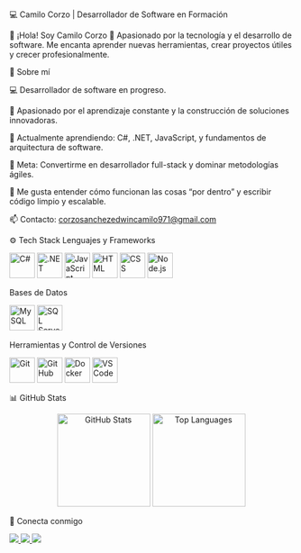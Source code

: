 💻 Camilo Corzo | Desarrollador de Software en Formación

👋 ¡Hola! Soy Camilo Corzo 🚀
Apasionado por la tecnología y el desarrollo de software. Me encanta aprender nuevas herramientas, crear proyectos útiles y crecer profesionalmente.

🧠 Sobre mí

💻 Desarrollador de software en progreso.

🚀 Apasionado por el aprendizaje constante y la construcción de soluciones innovadoras.

🌱 Actualmente aprendiendo: C#, .NET, JavaScript, y fundamentos de arquitectura de software.

🎯 Meta: Convertirme en desarrollador full-stack y dominar metodologías ágiles.

🧩 Me gusta entender cómo funcionan las cosas “por dentro” y escribir código limpio y escalable.

📫 Contacto: corzosanchezedwincamilo971@gmail.com

⚙️ Tech Stack
Lenguajes y Frameworks
<p align="left"> <img src="https://cdn.jsdelivr.net/gh/devicons/devicon/icons/csharp/csharp-original.svg" alt="C#" width="45" height="45"/> <img src="https://cdn.jsdelivr.net/gh/devicons/devicon/icons/dot-net/dot-net-original.svg" alt=".NET" width="45" height="45"/> <img src="https://cdn.jsdelivr.net/gh/devicons/devicon/icons/javascript/javascript-original.svg" alt="JavaScript" width="45" height="45"/> <img src="https://cdn.jsdelivr.net/gh/devicons/devicon/icons/html5/html5-original.svg" alt="HTML" width="45" height="45"/> <img src="https://cdn.jsdelivr.net/gh/devicons/devicon/icons/css3/css3-original.svg" alt="CSS" width="45" height="45"/> <img src="https://cdn.jsdelivr.net/gh/devicons/devicon/icons/nodejs/nodejs-original.svg" alt="Node.js" width="45" height="45"/> </p>
Bases de Datos
<p align="left"> <img src="https://cdn.jsdelivr.net/gh/devicons/devicon/icons/mysql/mysql-original.svg" alt="MySQL" width="45" height="45"/> <img src="https://cdn.jsdelivr.net/gh/devicons/devicon/icons/microsoftsqlserver/microsoftsqlserver-plain.svg" alt="SQL Server" width="45" height="45"/> </p>
Herramientas y Control de Versiones
<p align="left"> <img src="https://cdn.jsdelivr.net/gh/devicons/devicon/icons/git/git-original.svg" alt="Git" width="45" height="45"/> <img src="https://cdn.jsdelivr.net/gh/devicons/devicon/icons/github/github-original.svg" alt="GitHub" width="45" height="45"/> <img src="https://cdn.jsdelivr.net/gh/devicons/devicon/icons/docker/docker-original.svg" alt="Docker" width="45" height="45"/>  <img  <img src="https://cdn.jsdelivr.net/gh/devicons/devicon/icons/vscode/vscode-original.svg" alt="VS Code" width="45" height="45"/> </p>
📊 GitHub Stats
<p align="center"> <img src="https://github-readme-stats.vercel.app/api?username=Edwincamilocorzosanchez&show_icons=true&theme=radical" alt="GitHub Stats" height="165"/> <img src="https://github-readme-stats.vercel.app/api/top-langs/?username=Edwincamilocorzosanchez&layout=compact&theme=radical" alt="Top Languages" height="165"/> </p>


🔗 Conecta conmigo
<p align="left"> <a href="http://www.linkedin.com/in/edwin-camilo-corzo-sanchez-a33148357" target="_blank"> <img src="https://img.shields.io/badge/LinkedIn-0077B5?style=for-the-badge&logo=linkedin&logoColor=white"/> </a> <a href="https://github.com/Edwincamilocorzosanchez" target="_blank"> <img src="https://img.shields.io/badge/GitHub-100000?style=for-the-badge&logo=github&logoColor=white"/> </a> <a href="corzosanchezedwincamilo971@gmail.com"> <img src="https://img.shields.io/badge/Email-D14836?style=for-the-badge&logo=gmail&logoColor=white"/> </a> </p>

